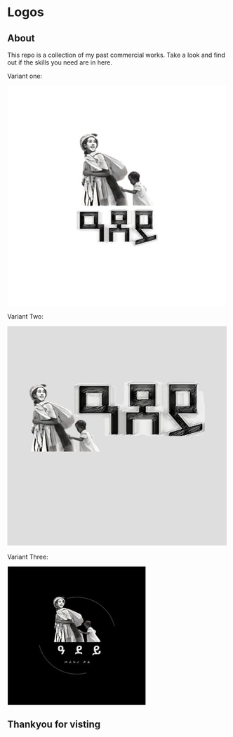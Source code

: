 # Logos

## About

This repo is a collection of my past commercial works. Take a look and find out if the skills you need are in here.

Variant one:

![Variant One](adey_variant_001.jpg)

Variant Two:

![Variant Two](adey_variant_002.jpg)


Variant Three:

![Variant Three](adey_variant_003.jpg)

## Thankyou for visting
